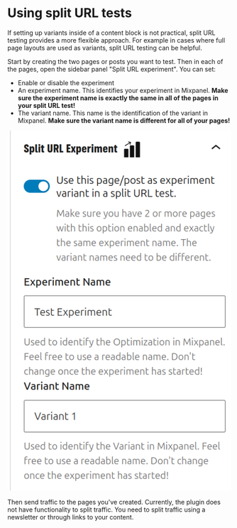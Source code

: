 # Using split URL tests

If setting up variants inside of a content block is not practical, split URL testing provides a more flexible approach. For example in cases where full page layouts are used as variants, split URL testing can be helpful.

Start by creating the two pages or posts you want to test. Then in each of the pages, open the sidebar panel "Split URL experiment".
You can set:

- Enable or disable the experiment
- An experiment name. This identifies your experiment in Mixpanel. **Make sure the experiment name is exactly the same in all of the pages in your split URL test!**
- The variant name.  This name is the identification of the variant in Mixpanel. **Make sure the variant name is different for all of your pages!**

![Split URL settings](images/split-url-settings.png)

Then send traffic to the pages you've created. Currently, the plugin does not have functionality to split traffic. You need to split traffic using a newsletter or through links to your content.

